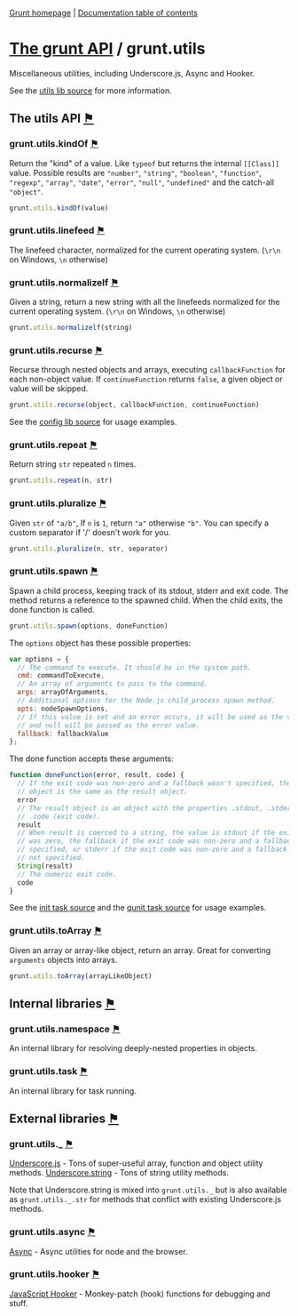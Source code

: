 [Grunt homepage](https://github.com/cowboy/grunt) | [Documentation table of contents](toc.md)

# [The grunt API](api.md) / grunt.utils

Miscellaneous utilities, including Underscore.js, Async and Hooker.

See the [utils lib source](../lib/grunt/utils.js) for more information.

## The utils API <a name="the-utils-api" href="#the-utils-api" title="Link to this section">⚑</a>

### grunt.utils.kindOf <a name="grunt-utils-kindof" href="#grunt-utils-kindof" title="Link to this section">⚑</a>
Return the "kind" of a value. Like `typeof` but returns the internal `[[Class]]` value. Possible results are `"number"`, `"string"`, `"boolean"`, `"function"`, `"regexp"`, `"array"`, `"date"`, `"error"`, `"null"`, `"undefined"` and the catch-all `"object"`.

```javascript
grunt.utils.kindOf(value)
```

### grunt.utils.linefeed <a name="grunt-utils-linefeed" href="#grunt-utils-linefeed" title="Link to this section">⚑</a>
The linefeed character, normalized for the current operating system. (`\r\n` on Windows, `\n` otherwise)

### grunt.utils.normalizelf <a name="grunt-utils-normalizelf" href="#grunt-utils-normalizelf" title="Link to this section">⚑</a>
Given a string, return a new string with all the linefeeds normalized for the current operating system. (`\r\n` on Windows, `\n` otherwise)

```javascript
grunt.utils.normalizelf(string)
```

### grunt.utils.recurse <a name="grunt-utils-recurse" href="#grunt-utils-recurse" title="Link to this section">⚑</a>
Recurse through nested objects and arrays, executing `callbackFunction` for each non-object value. If `continueFunction` returns `false`, a given object or value will be skipped.

```javascript
grunt.utils.recurse(object, callbackFunction, continueFunction)
```

See the [config lib source](../lib/grunt/config.js) for usage examples.

### grunt.utils.repeat <a name="grunt-utils-repeat" href="#grunt-utils-repeat" title="Link to this section">⚑</a>
Return string `str` repeated `n` times.

```javascript
grunt.utils.repeat(n, str)
```

### grunt.utils.pluralize <a name="grunt-utils-pluralize" href="#grunt-utils-pluralize" title="Link to this section">⚑</a>
Given `str` of `"a/b"`, If `n` is `1`, return `"a"` otherwise `"b"`. You can specify a custom separator if '/' doesn't work for you.

```javascript
grunt.utils.pluralize(n, str, separator)
```

### grunt.utils.spawn <a name="grunt-utils-spawn" href="#grunt-utils-spawn" title="Link to this section">⚑</a>
Spawn a child process, keeping track of its stdout, stderr and exit code. The method returns a reference to the spawned child. When the child exits, the done function is called.

```javascript
grunt.utils.spawn(options, doneFunction)
```

The `options` object has these possible properties:

```javascript
var options = {
  // The command to execute. It should be in the system path.
  cmd: commandToExecute,
  // An array of arguments to pass to the command.
  args: arrayOfArguments,
  // Additional options for the Node.js child_process spawn method.
  opts: nodeSpawnOptions,
  // If this value is set and an error occurs, it will be used as the value
  // and null will be passed as the error value.
  fallback: fallbackValue
};
```

The done function accepts these arguments:

```javascript
function doneFunction(error, result, code) {
  // If the exit code was non-zero and a fallback wasn't specified, the error
  // object is the same as the result object.
  error
  // The result object is an object with the properties .stdout, .stderr, and
  // .code (exit code).
  result
  // When result is coerced to a string, the value is stdout if the exit code
  // was zero, the fallback if the exit code was non-zero and a fallback was
  // specified, or stderr if the exit code was non-zero and a fallback was
  // not specified.
  String(result)
  // The numeric exit code.
  code
}
```

See the [init task source](../tasks/init.js) and the [qunit task source](../tasks/qunit.js) for usage examples.


### grunt.utils.toArray <a name="grunt-utils-toarray" href="#grunt-utils-toarray" title="Link to this section">⚑</a>
Given an array or array-like object, return an array. Great for converting `arguments` objects into arrays.

```javascript
grunt.utils.toArray(arrayLikeObject)
```

## Internal libraries <a name="internal-libraries" href="#internal-libraries" title="Link to this section">⚑</a>

### grunt.utils.namespace <a name="grunt-utils-namespace" href="#grunt-utils-namespace" title="Link to this section">⚑</a>
An internal library for resolving deeply-nested properties in objects.

### grunt.utils.task <a name="grunt-utils-task" href="#grunt-utils-task" title="Link to this section">⚑</a>
An internal library for task running.


## External libraries <a name="external-libraries" href="#external-libraries" title="Link to this section">⚑</a>

### grunt.utils._ <a name="grunt-utils-_" href="#grunt-utils-_" title="Link to this section">⚑</a>
[Underscore.js](http://underscorejs.org/) - Tons of super-useful array, function and object utility methods.
[Underscore.string](https://github.com/epeli/underscore.string) - Tons of string utility methods.

Note that Underscore.string is mixed into `grunt.utils._` but is also available as `grunt.utils._.str` for methods that conflict with existing Underscore.js methods.

### grunt.utils.async <a name="grunt-utils-async" href="#grunt-utils-async" title="Link to this section">⚑</a>
[Async](https://github.com/caolan/async) - Async utilities for node and the browser.

### grunt.utils.hooker <a name="grunt-utils-hooker" href="#grunt-utils-hooker" title="Link to this section">⚑</a>
[JavaScript Hooker](https://github.com/cowboy/javascript-hooker) - Monkey-patch (hook) functions for debugging and stuff.

